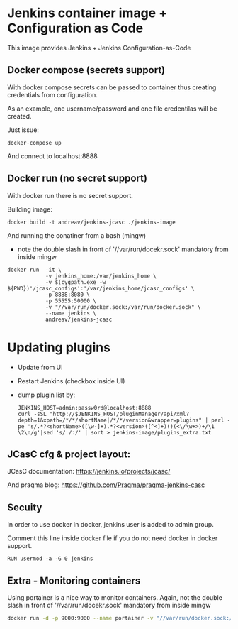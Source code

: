 # Jenkins container image + Configuration as Code

This image provides Jenkins + Jenkins Configuration-as-Code

## Docker compose (secrets support)

With docker compose secrets can be passed to container thus creating credentials from configuration.

As an example, one username/password and one file credentilas will be created.

Just issue:

`docker-compose up`

And connect to localhost:8888

## Docker run (no secret support)

With docker run there is no secret support.

Building image:

`docker build -t andreav/jenkins-jcasc ./jenkins-image`

And running the conatiner from a bash (mingw)
- note the double slash in front of '//var/run/docekr.sock' mandatory from inside mingw

```
docker run  -it \
            -v jenkins_home:/var/jenkins_home \
            -v $(cygpath.exe -w ${PWD})'/jcasc_configs':'/var/jenkins_home/jcasc_configs' \
            -p 8888:8080 \
            -p 55555:50000 \
            -v "//var/run/docker.sock:/var/run/docker.sock" \
            --name jenkins \
            andreav/jenkins-jcasc
```

# Updating plugins

- Update from UI
- Restart Jenkins (checkbox inside UI)
- dump plugin list by:

    ```
    JENKINS_HOST=admin:passw0rd@localhost:8888
    curl -sSL "http://$JENKINS_HOST/pluginManager/api/xml?depth=1&xpath=/*/*/shortName|/*/*/version&wrapper=plugins" | perl -pe 's/.*?<shortName>([\w-]+).*?<version>([^<]+)()(<\/\w+>)+/\1 \2\n/g'|sed 's/ /:/' | sort > jenkins-image/plugins_extra.txt
    ```

## JCasC cfg & project layout:

JCasC documentation: https://jenkins.io/projects/jcasc/

And praqma blog: https://github.com/Praqma/praqma-jenkins-casc

## Secuity

In order to use docker in docker, jenkins user is added to admin group.

Comment this line inside docker file if you do not need docker in docker support.

```
RUN usermod -a -G 0 jenkins
```


## Extra - Monitoring containers

Using portainer is a nice way to monitor containers.
Again, not the double slash in front of '//var/run/docekr.sock' mandatory from inside mingw

``` bash
docker run -d -p 9000:9000 --name portainer -v "//var/run/docker.sock:/var/run/docker.sock" portainer/portainer
```
